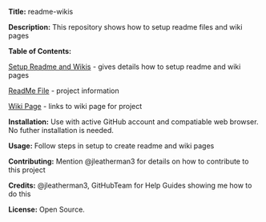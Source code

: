 **Title:** readme-wikis

**Description:** This repository shows how to setup readme files and wiki pages 

**Table of Contents:**

[Setup Readme and Wikis](https://github.com/jleatherman3/readme-wikis/blob/main/setup) - gives details how to setup readme and wiki pages
      
[ReadMe File](https://github.com/jleatherman3/readme-wikis/blob/main/README.md) - project information
      
[Wiki Page](https://github.com/jleatherman3/readme-wikis/wiki) - links to wiki page for project
      
**Installation:** Use with active GitHub account and compatiable web browser. No futher installation is needed.

**Usage:** Follow steps in setup to create readme and wiki pages

**Contributing:** Mention @jleatherman3 for details on how to contribute to this project

**Credits:** @jleatherman3, GitHubTeam for Help Guides showing me how to do this

**License:** Open Source.
